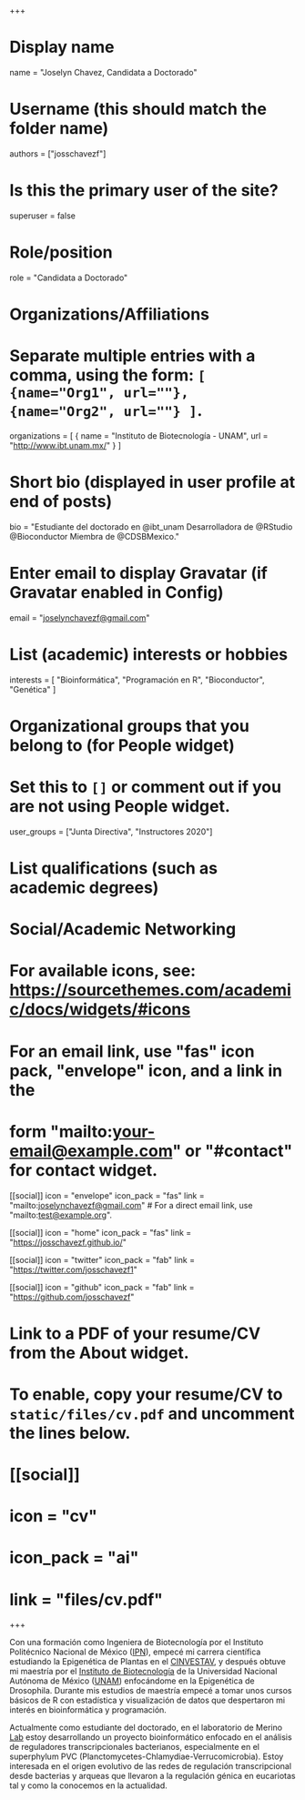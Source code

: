 +++
# Display name
name = "Joselyn Chavez, Candidata a Doctorado"

# Username (this should match the folder name)
authors = ["josschavezf"]

# Is this the primary user of the site?
superuser = false

# Role/position
role = "Candidata a Doctorado"

# Organizations/Affiliations
#   Separate multiple entries with a comma, using the form: `[ {name="Org1", url=""}, {name="Org2", url=""} ]`.
organizations = [ { name = "Instituto de Biotecnología - UNAM", url = "http://www.ibt.unam.mx/" } ]

# Short bio (displayed in user profile at end of posts)
bio = "Estudiante del doctorado en @ibt_unam Desarrolladora de @RStudio @Bioconductor Miembra de @CDSBMexico."

# Enter email to display Gravatar (if Gravatar enabled in Config)
email = "joselynchavezf@gmail.com"

# List (academic) interests or hobbies
interests = [
  "Bioinformática",
  "Programación en R",
  "Bioconductor",
  "Genética"
]

# Organizational groups that you belong to (for People widget)
#   Set this to `[]` or comment out if you are not using People widget.
user_groups = ["Junta Directiva", "Instructores 2020"]

# List qualifications (such as academic degrees)

# Social/Academic Networking
# For available icons, see: https://sourcethemes.com/academic/docs/widgets/#icons
#   For an email link, use "fas" icon pack, "envelope" icon, and a link in the
#   form "mailto:your-email@example.com" or "#contact" for contact widget.

[[social]]
  icon = "envelope"
  icon_pack = "fas"
  link = "mailto:joselynchavezf@gmail.com"  # For a direct email link, use "mailto:test@example.org".

[[social]]
  icon = "home"
  icon_pack = "fas"
  link = "https://josschavezf.github.io/"

[[social]]
  icon = "twitter"
  icon_pack = "fab"
  link = "https://twitter.com/josschavezf1"

[[social]]
  icon = "github"
  icon_pack = "fab"
  link = "https://github.com/josschavezf"

# Link to a PDF of your resume/CV from the About widget.
# To enable, copy your resume/CV to `static/files/cv.pdf` and uncomment the lines below.
# [[social]]
#   icon = "cv"
#   icon_pack = "ai"
#   link = "files/cv.pdf"

+++

Con una formación como Ingeniera de Biotecnología por el Instituto Politécnico Nacional de México ([IPN](http://www.upiig.ipn.mx/)), empecé mi carrera científica estudiando la Epigenética de Plantas en el  [CINVESTAV](http://www.ira.cinvestav.mx/), y después obtuve mi maestría por el [Instituto de Biotecnología](http://www.ibt.unam.mx/) de la Universidad Nacional Autónoma de México  ([UNAM](http://www.unam.mx/)) enfocándome en la Epigenética de Drosophila. Durante mis estudios de maestría empecé a tomar unos cursos básicos de R con estadística y visualización de datos que despertaron mi interés en bioinformática y programación.

Actualmente como estudiante del doctorado, en el laboratorio de Merino [Lab](http://www.ibt.unam.mx/server/PRG.base?tipo:doc,dir:PRG.grupo,par:Gep,tit:_Grupo_del__Dr._Enrique_Merino) estoy desarrollando un proyecto bioinformático enfocado en el análisis de reguladores transcripcionales bacterianos, especialmente en el superphylum PVC (Planctomycetes-Chlamydiae-Verrucomicrobia). Estoy interesada en el origen evolutivo de las redes de regulación transcripcional desde bacterias y arqueas que llevaron a la regulación génica en eucariotas tal y como la conocemos en la actualidad.


